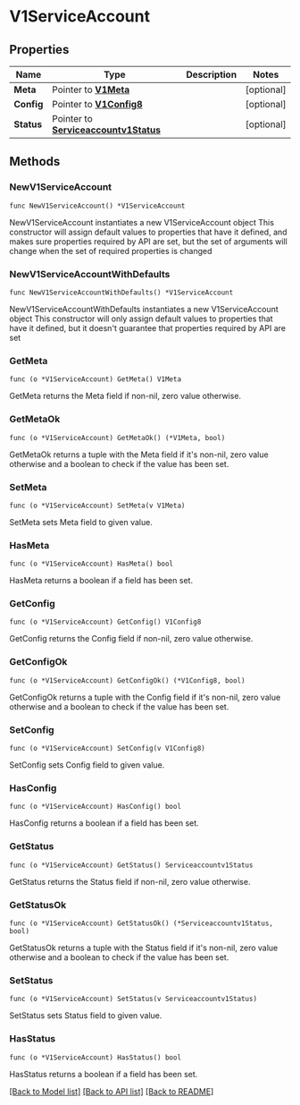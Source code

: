 # V1ServiceAccount

## Properties

Name | Type | Description | Notes
------------ | ------------- | ------------- | -------------
**Meta** | Pointer to [**V1Meta**](V1Meta.md) |  | [optional] 
**Config** | Pointer to [**V1Config8**](V1Config8.md) |  | [optional] 
**Status** | Pointer to [**Serviceaccountv1Status**](Serviceaccountv1Status.md) |  | [optional] 

## Methods

### NewV1ServiceAccount

`func NewV1ServiceAccount() *V1ServiceAccount`

NewV1ServiceAccount instantiates a new V1ServiceAccount object
This constructor will assign default values to properties that have it defined,
and makes sure properties required by API are set, but the set of arguments
will change when the set of required properties is changed

### NewV1ServiceAccountWithDefaults

`func NewV1ServiceAccountWithDefaults() *V1ServiceAccount`

NewV1ServiceAccountWithDefaults instantiates a new V1ServiceAccount object
This constructor will only assign default values to properties that have it defined,
but it doesn't guarantee that properties required by API are set

### GetMeta

`func (o *V1ServiceAccount) GetMeta() V1Meta`

GetMeta returns the Meta field if non-nil, zero value otherwise.

### GetMetaOk

`func (o *V1ServiceAccount) GetMetaOk() (*V1Meta, bool)`

GetMetaOk returns a tuple with the Meta field if it's non-nil, zero value otherwise
and a boolean to check if the value has been set.

### SetMeta

`func (o *V1ServiceAccount) SetMeta(v V1Meta)`

SetMeta sets Meta field to given value.

### HasMeta

`func (o *V1ServiceAccount) HasMeta() bool`

HasMeta returns a boolean if a field has been set.

### GetConfig

`func (o *V1ServiceAccount) GetConfig() V1Config8`

GetConfig returns the Config field if non-nil, zero value otherwise.

### GetConfigOk

`func (o *V1ServiceAccount) GetConfigOk() (*V1Config8, bool)`

GetConfigOk returns a tuple with the Config field if it's non-nil, zero value otherwise
and a boolean to check if the value has been set.

### SetConfig

`func (o *V1ServiceAccount) SetConfig(v V1Config8)`

SetConfig sets Config field to given value.

### HasConfig

`func (o *V1ServiceAccount) HasConfig() bool`

HasConfig returns a boolean if a field has been set.

### GetStatus

`func (o *V1ServiceAccount) GetStatus() Serviceaccountv1Status`

GetStatus returns the Status field if non-nil, zero value otherwise.

### GetStatusOk

`func (o *V1ServiceAccount) GetStatusOk() (*Serviceaccountv1Status, bool)`

GetStatusOk returns a tuple with the Status field if it's non-nil, zero value otherwise
and a boolean to check if the value has been set.

### SetStatus

`func (o *V1ServiceAccount) SetStatus(v Serviceaccountv1Status)`

SetStatus sets Status field to given value.

### HasStatus

`func (o *V1ServiceAccount) HasStatus() bool`

HasStatus returns a boolean if a field has been set.


[[Back to Model list]](../README.md#documentation-for-models) [[Back to API list]](../README.md#documentation-for-api-endpoints) [[Back to README]](../README.md)


